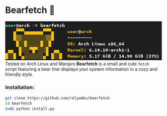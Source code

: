 # Bearfetch 🐻  
![alt text](image.png)
Tested on Arch Linux and Manjaro
**Bearfetch** is a small and cute `fetch` script featuring a bear that displays your system information in a cozy and friendly style.

### Installation:
```bash
git clone https://github.com/relyadev/bearfetch
cd bearfetch
sudo python install.py
